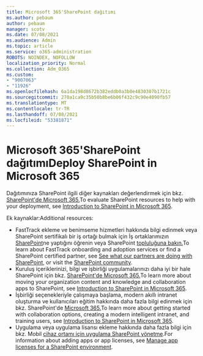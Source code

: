 ```yaml
---
title: Microsoft 365'SharePoint dağıtımı
ms.author: pebaum
author: pebaum
manager: scotv
ms.date: 07/08/2021
ms.audience: Admin
ms.topic: article
ms.service: o365-administration
ROBOTS: NOINDEX, NOFOLLOW
localization_priority: Normal
ms.collection: Adm_O365
ms.custom:
- "9007063"
- "11926"
ms.openlocfilehash: 6a1da198d8672b382eddb0a3b0e4830307b1721c
ms.sourcegitcommit: 270a1ca9c35b50b8be6b06f432c9c90e4090fb57
ms.translationtype: MT
ms.contentlocale: tr-TR
ms.lasthandoff: 07/08/2021
ms.locfileid: "53381871"
---
```

# <a name="deploy-sharepoint-in-microsoft-365"></a><span data-ttu-id="0a2c7-102">Microsoft 365'SharePoint dağıtımı</span><span class="sxs-lookup"><span data-stu-id="0a2c7-102">Deploy SharePoint in Microsoft 365</span></span>

<span data-ttu-id="0a2c7-103">Dağıtımınıza SharePoint ilgili diğer kaynakları değerlendirmek için bkz. [SharePoint'de Microsoft 365.](/sharepoint/introduction)</span><span class="sxs-lookup"><span data-stu-id="0a2c7-103">To evaluate SharePoint resources to help with your deployment, see [Introduction to SharePoint in Microsoft 365](/sharepoint/introduction).</span></span> 

<span data-ttu-id="0a2c7-104">Ek kaynaklar:</span><span class="sxs-lookup"><span data-stu-id="0a2c7-104">Additional resources:</span></span> 

- <span data-ttu-id="0a2c7-105">FastTrack ekleme ve benimseme hizmetleri hakkında bilgi edinmek veya SharePoint sertifikalı bir iş ortağı bulmak için İş ortaklarımızın [SharePoint](/microsoft-365/sharepoint/sharepoint-partners-sharepoint-support)ne yaptığını öğrenin veya SharePoint [topluluğuna bakın.](https://techcommunity.microsoft.com/t5/sharepoint/ct-p/SharePoint)</span><span class="sxs-lookup"><span data-stu-id="0a2c7-105">To learn about FastTrack onboarding and adoption services or find a SharePoint certified partner, see [See what our partners are doing with SharePoint](/microsoft-365/sharepoint/sharepoint-partners-sharepoint-support), or visit the [SharePoint community](https://techcommunity.microsoft.com/t5/sharepoint/ct-p/SharePoint).</span></span> 
- <span data-ttu-id="0a2c7-106">Kuruluş içeriklerinizi, bilgi ve işbirliği uygulamalarınızı daha iyi bir hale SharePoint için bkz. [SharePoint'de Microsoft 365.](/sharepoint/introduction#migration)</span><span class="sxs-lookup"><span data-stu-id="0a2c7-106">To learn more about moving your organization content and knowledge and collaboration apps to SharePoint, see [Introduction to SharePoint in Microsoft 365](/sharepoint/introduction#migration).</span></span> 
- <span data-ttu-id="0a2c7-107">İşbirliği seçenekleriyle çalışmaya başlama, modern akıllı intranet oluşturma ve kullanıcıları eğitim hakkında daha fazla bilgi edinmek için bkz. SharePoint'de [Microsoft 365.](/sharepoint/introduction#collaboration)</span><span class="sxs-lookup"><span data-stu-id="0a2c7-107">To learn more about getting started with collaboration options, creating a modern intelligent intranet, and training users, see [Introduction to SharePoint in Microsoft 365](/sharepoint/introduction#collaboration).</span></span> 
- <span data-ttu-id="0a2c7-108">Uygulama veya uygulama lisansı ekleme hakkında daha fazla bilgi için bkz. Mobil [cihaz ortamı için uygulama SharePoint yönetme](/sharepoint/manage-app-licenses).</span><span class="sxs-lookup"><span data-stu-id="0a2c7-108">For information about adding apps or app licenses, see [Manage app licenses for a SharePoint environment](/sharepoint/manage-app-licenses).</span></span> 


